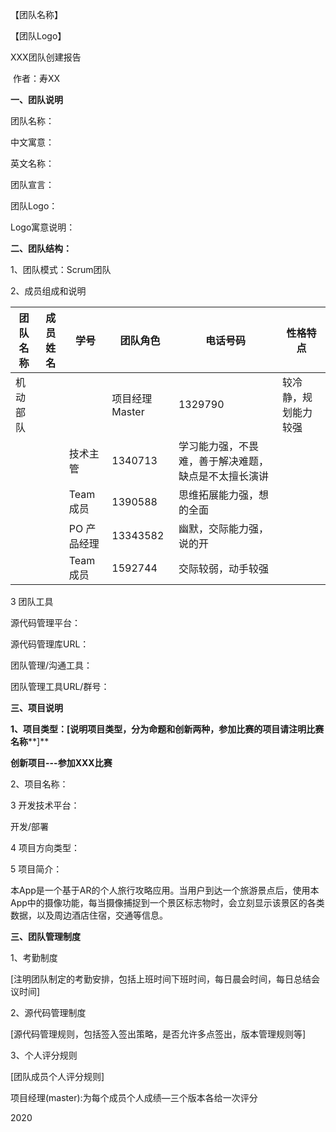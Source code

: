 【团队名称】

 

【团队Logo】



 

 

 

XXX团队创建报告

 

​               作者：寿XX

 

 

 

**一、团队说明**

团队名称：	

中文寓意：	

英文名称：

团队宣言：

 

团队Logo：	

Logo寓意说明：

 

**二、团队结构：**

1、团队模式：Scrum团队

2、成员组成和说明

 

| 团队名称 | 成员姓名 | 学号        | 团队角色       | 电话号码                                             | 性格特点             |
| -------- | -------- | ----------- | -------------- | ---------------------------------------------------- | -------------------- |
| 机动部队 |          |             | 项目经理Master | 1329790                                              | 较冷静，规划能力较强 |
|          |          | 技术主管    | 1340713        | 学习能力强，不畏难，善于解决难题，缺点是不太擅长演讲 |                      |
|          |          | Team 成员   | 1390588        | 思维拓展能力强，想的全面                             |                      |
|          |          | PO 产品经理 | 13343582       | 幽默，交际能力强，说的开                             |                      |
|          |          | Team 成员   | 1592744        | 交际较弱，动手较强                                   |                      |

3 团队工具

 源代码管理平台：

 源代码管理库URL：

 团队管理/沟通工具：

 团队管理工具URL/群号：

 

**三、项目说明**

**1、项目类型：[说明项目类型，分为命题和创新两种，参加比赛的项目请注明比赛名称****]**

**创新项目---参加XXX比赛**

2、项目名称：

 

3 开发技术平台：

开发/部署

4 项目方向类型：

 

5 项目简介：

本App是一个基于AR的个人旅行攻略应用。当用户到达一个旅游景点后，使用本App中的摄像功能，每当摄像捕捉到一个景区标志物时，会立刻显示该景区的各类数据，以及周边酒店住宿，交通等信息。

 

**三、团队管理制度**

1、考勤制度

[注明团队制定的考勤安排，包括上班时间下班时间，每日晨会时间，每日总结会议时间]

2、源代码管理制度

[源代码管理规则，包括签入签出策略，是否允许多点签出，版本管理规则等]

3、个人评分规则

[团队成员个人评分规则]

项目经理(master):为每个成员个人成绩—三个版本各给一次评分

 

 

 

 

 

 

2020